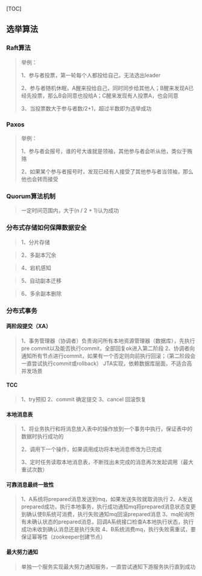 
[TOC]

## 选举算法

### Raft算法

> 举例：
>
> 1、参与者投票，第一轮每个人都投给自己，无法选出leader
>
> 2、参与者随机休眠，A醒来投给自己，同时同步给其他人；B醒来发现A已经先投票，那么B会同意也投给A；C醒来发现有人投票A，也会同意
>
> 3、当投票数大于参与者数/2+1，超过半数即为选举成功

### Paxos

>举例：
>
>1、参与者会报号，谁的号大谁就是领袖，其他参与者会听从他，类似于贿赂
>
>2、如果某个参与者报号时，发现已经有人接受了其他参与者当领袖，那么他也会转而接受

### Quorum算法机制

> 一定时间范围内，大于(n / 2 + 1)认为成功


### 分布式存储如何保障数据安全

> 1、分片存储

> 2、多副本冗余

> 4、宕机感知

> 5、自动副本迁移

> 6、多余副本删除

### 分布式事务

#### 两阶段提交（XA）

>  1、事务管理器（协调者）负责询问所有本地资源管理器（数据库），先执行pre commit以及能否执行commit，全部回复ok进入第二阶段
>  2、协调者向通知所有节点进行commit，如果有一个否定则向前执行回滚；（第二阶段会一直尝试执行commit或rollback）
>  JTA实现，依赖数据库层面，不适合高并发场景

#### TCC

> 1、try预扣
> 2、commit 确定提交
> 3、cancel 回滚恢复

#### 本地消息表

> 1、将业务执行和将消息放入表中的操作放到一个事务中执行，保证表中的数据时执行成功的
>
> 2、调用下一个操作，如果调用成功将本地消息修改为已完成
>
> 3、定时任务读取本地消息表，不断找出未完成的消息再次发起调用（最大重试次数）

#### 可靠消息最终一致性

> 1、A系统将prepared消息发送到mq，如果发送失败就取消执行
> 2、A发送prepared成功，执行本地事务，执行成功通知mq将prepared消息状态变更到确认使B系统可消费，执行失败通知mq回滚prepared消息
> 3、mq轮询所有未确认状态的prepared消息，回调A系统接口检查A本地执行状态，执行成功未收到确认消息还是执行失败
> 4、B系统消费mq，执行失败需重试，要保证幂等性（zookeeper创建节点）

#### 最大努力通知

>  单独一个服务实现最大努力通知服务，一直尝试通知下游服务执行直到成功











